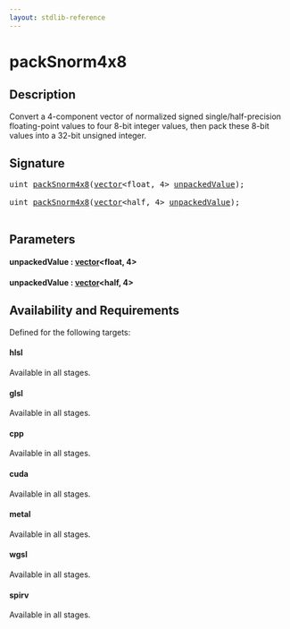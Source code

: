 ```yaml
---
layout: stdlib-reference
---
```


# packSnorm4x8

## Description

Convert a 4-component vector of normalized signed single/half-precision floating-point
values to four 8-bit integer values, then pack these 8-bit values into a
32-bit unsigned integer.




## Signature 

<pre>
<span class="code_keyword">uint</span> <a href="packsnorm4x8-4.md">packSnorm4x8</a>(<a href="../types/vector/index.md" class="code_type">vector</a>&lt;<span class="code_keyword">float</span>, 4&gt; <a href="packsnorm4x8-4.md#decl-unpackedValue" class="code_param">unpackedValue</a>);

<span class="code_keyword">uint</span> <a href="packsnorm4x8-4.md">packSnorm4x8</a>(<a href="../types/vector/index.md" class="code_type">vector</a>&lt;<span class="code_keyword">half</span>, 4&gt; <a href="packsnorm4x8-4.md#decl-unpackedValue" class="code_param">unpackedValue</a>);

</pre>

## Parameters

####  <a id="decl-unpackedValue"></a>unpackedValue  : [vector](../types/vector/index.md)\<float, 4\>
####  <a id="decl-unpackedValue"></a>unpackedValue  : [vector](../types/vector/index.md)\<half, 4\>

## Availability and Requirements

Defined for the following targets:

#### hlsl
Available in all stages.

#### glsl
Available in all stages.

#### cpp
Available in all stages.

#### cuda
Available in all stages.

#### metal
Available in all stages.

#### wgsl
Available in all stages.

#### spirv
Available in all stages.




<script>
// Fix .md links to .html when on ReadTheDocs
if (window.location.hostname.includes('readthedocs') || 
    window.location.hostname.includes('rtfd.io')) {
  document.addEventListener('DOMContentLoaded', function() {
    const links = document.querySelectorAll('a');
    links.forEach(link => {
      const href = link.getAttribute('href');
      if (href && href.includes('.md')) {
        // This regex will handle .md links with or without fragment identifiers or query parameters
        link.href = link.href.replace(/(.+)\.md(#[^?]*)?(\?.*)?$/, '$1.html$2$3');
      }
    });
  });
}
</script>
